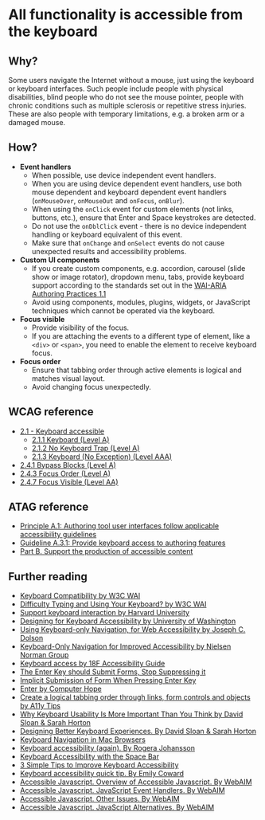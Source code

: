 # All functionality is accessible from the keyboard

## Why?
Some users navigate the Internet without a mouse, just using the keyboard or keyboard interfaces. 
Such people include people with physical disabilities, blind people who do not see the mouse pointer, people with chronic conditions such as multiple sclerosis or  repetitive stress injuries. These are also people with temporary limitations, e.g. a broken arm or a damaged mouse.

## How?
* **Event handlers**
  - When possible, use device independent event handlers. 
  - When you are using device dependent event handlers, use both mouse dependent and keyboard dependent event handlers (`onMouseOver`, `onMouseOut` and `onFocus`, `onBlur`).
  - When using the `onClick` event for custom elements (not links, buttons, etc.), ensure that Enter and Space keystrokes are detected.
  - Do not use the `onDblClick` event - there is no device independent handling or keyboard equivalent of this event.
  - Make sure that `onChange` and `onSelect` events do not cause unexpected results and accessibility problems.
* **Custom UI components** 
  - If you create custom components, e.g. accordion, carousel (slide show or image rotator), dropdown menu, tabs, provide keyboard support according to the standards set out in the [WAI-ARIA Authoring Practices 1.1](https://www.w3.org/TR/wai-aria-practices)
  - Avoid using components, modules, plugins, widgets, or JavaScript techniques which cannot be operated via the keyboard.
* **Focus visible**
  - Provide visibility of the focus. 
  - If you are attaching the events to a different type of element, like a `<div>` or `<span>`, you need to enable the element to receive keyboard focus. 
* **Focus order**
  - Ensure that tabbing order through active elements is logical and matches visual layout.
  - Avoid changing focus unexpectedly.

## WCAG reference
* [2.1 - Keyboard accessible](http://www.w3.org/WAI/WCAG20/quickref/#keyboard-operation)
  - [2.1.1 Keyboard (Level A)](https://www.w3.org/WAI/WCAG21/quickref/?versions=2.0#keyboard)
  - [2.1.2 No Keyboard Trap (Level A)](https://www.w3.org/WAI/WCAG21/quickref/?versions=2.0#no-keyboard-trap)
  - [2.1.3 Keyboard (No Exception) (Level AAA)](https://www.w3.org/WAI/WCAG21/quickref/?versions=2.0#keyboard-no-exception)
* [2.4.1 Bypass Blocks (Level A)](https://www.w3.org/WAI/WCAG21/quickref/?versions=2.0#bypass-blocks)
* [2.4.3 Focus Order (Level A)](https://www.w3.org/WAI/WCAG21/quickref/?versions=2.0#focus-order)
* [2.4.7 Focus Visible (Level AA)](https://www.w3.org/WAI/WCAG21/quickref/?versions=2.0#focus-visible)

## ATAG reference
* [Principle A.1: Authoring tool user interfaces follow applicable accessibility guidelines](https://www.w3.org/TR/ATAG20/#principle_a1)
* [Guideline A.3.1: Provide keyboard access to authoring features](https://www.w3.org/TR/ATAG20/#gl_a31)
* [Part B. Support the production of accessible content](https://www.w3.org/TR/ATAG20/#part_b)

## Further reading 

* [Keyboard Compatibility by W3C WAI](https://www.w3.org/WAI/perspective-videos/keyboard/)
* [Difficulty Typing and Using Your Keyboard? by W3C WAI](https://www.w3.org/WAI/users/browsing#keyboard)
* [Support keyboard interaction by Harvard University](https://accessibility.huit.harvard.edu/support-keyboard-interaction)
* [Designing for Keyboard Accessibility by University of Washington](https://www.washington.edu/accessibility/checklist/keyboard/)
* [Using Keyboard-only Navigation, for Web Accessibility by Joseph C. Dolson](https://www.practicalecommerce.com/Using-Keyboard-only-Navigation-for-Web-Accessibility)
* [Keyboard-Only Navigation for Improved Accessibility by Nielsen Norman Group](https://www.nngroup.com/articles/keyboard-accessibility/)
* [Keyboard access by 18F Accessibility Guide](https://accessibility.18f.gov/keyboard/)
* [The Enter Key should Submit Forms, Stop Suppressing it](https://www.tjvantoll.com/2013/01/01/enter-should-submit-forms-stop-messing-with-that/)
* [Implicit Submission of Form When Pressing Enter Key](http://stonefishy.github.io/blog/2015/06/30/implicit-submission-of-form-when-pressing-enter-key/)
* [Enter by Computer Hope](https://www.computerhope.com/jargon/e/enterkey.htm)
* [Create a logical tabbing order through links, form controls and objects by A11y Tips](http://dboudreau.tumblr.com/post/80948821036/create-a-logical-tabbing-order-through-links-form)
* [Why Keyboard Usability Is More Important Than You Think by David Sloan & Sarah Horton](https://blog.usertesting.com/blog/why-keyboard-usability-is-more-important-than-you-think/)
* [Designing Better Keyboard Experiences. By David Sloan & Sarah Horton](https://blog.usertesting.com/blog/designing-better-keyboard-experiences/)
* [Keyboard Navigation in Mac Browsers](http://www.weba11y.com/blog/2014/07/07/keyboard-navigation-in-mac-browsers/)
* [Keyboard accessibility (again). By Rogera Johansson](https://www.456bereastreet.com/archive/201104/keyboard_accessibility_again/)
* [Keyboard Accessibility with the Space Bar](http://www.last-child.com/keyboard-accessibility-with-the-space-bar/)
* [3 Simple Tips to Improve Keyboard Accessibility](https://www.a11ywithlindsey.com/blog/3-simple-tips-improve-keyboard-accessibility/)
* [Keyboard accessibility quick tip. By Emily Coward](https://www.nomensa.com/blog/2011/keyboard-accessibility-quick-tip/)
* [Accessible Javascript. Overview of Accessible Javascript. By WebAIM](https://webaim.org/techniques/javascript/)
* [Accessible Javascript. JavaScript Event Handlers. By WebAIM](https://webaim.org/techniques/javascript/eventhandlers)
* [Accessible Javascript. Other Issues. By WebAIM](https://webaim.org/techniques/javascript/other)
* [Accessible Javascript. JavaScript Alternatives. By WebAIM](https://webaim.org/techniques/javascript/alternatives)
